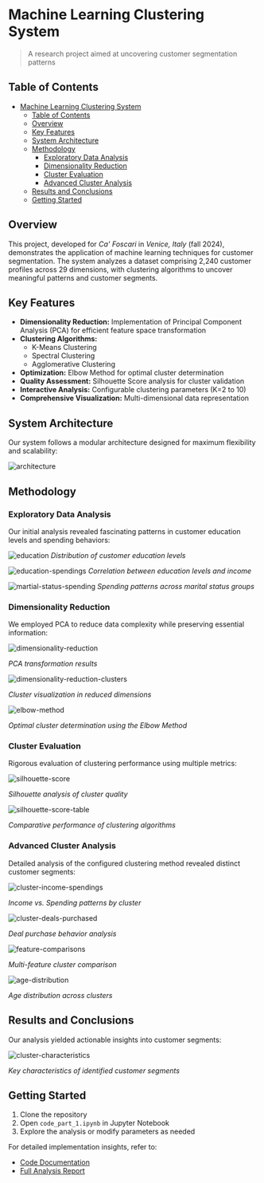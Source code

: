 # Machine Learning Clustering System

> A research project aimed at uncovering customer segmentation patterns

## Table of Contents

- [Machine Learning Clustering System](#machine-learning-clustering-system)
  - [Table of Contents](#table-of-contents)
  - [Overview](#overview)
  - [Key Features](#key-features)
  - [System Architecture](#system-architecture)
  - [Methodology](#methodology)
    - [Exploratory Data Analysis](#exploratory-data-analysis)
    - [Dimensionality Reduction](#dimensionality-reduction)
    - [Cluster Evaluation](#cluster-evaluation)
    - [Advanced Cluster Analysis](#advanced-cluster-analysis)
  - [Results and Conclusions](#results-and-conclusions)
  - [Getting Started](#getting-started)

## Overview

This project, developed for *Ca' Foscari* in *Venice, Italy* (fall 2024), demonstrates the application of machine learning techniques for customer segmentation. The system analyzes a dataset comprising 2,240 customer profiles across 29 dimensions, with clustering algorithms to uncover meaningful patterns and customer segments.

## Key Features

- **Dimensionality Reduction:** Implementation of Principal Component Analysis (PCA) for efficient feature space transformation
- **Clustering Algorithms:**
  - K-Means Clustering
  - Spectral Clustering
  - Agglomerative Clustering
- **Optimization:** Elbow Method for optimal cluster determination
- **Quality Assessment:** Silhouette Score analysis for cluster validation
- **Interactive Analysis:** Configurable clustering parameters (K=2 to 10)
- **Comprehensive Visualization:** Multi-dimensional data representation

## System Architecture

Our system follows a modular architecture designed for maximum flexibility and scalability:

![architecture](readme-material/architecture.PNG)

## Methodology

### Exploratory Data Analysis

Our initial analysis revealed fascinating patterns in customer education levels and spending behaviors:

![education](readme-material/1-education.PNG)
*Distribution of customer education levels*

![education-spendings](readme-material/2-education-levels-income.PNG)
*Correlation between education levels and income*

![martial-status-spending](readme-material/3-marital-status-spending.PNG)
*Spending patterns across marital status groups*

### Dimensionality Reduction

We employed PCA to reduce data complexity while preserving essential information:

![dimensionality-reduction](readme-material/4-dimensionality-reduction.PNG)

*PCA transformation results*

![dimensionality-reduction-clusters](readme-material/5-dimenstionality-reduction-clusters.PNG)

*Cluster visualization in reduced dimensions*

![elbow-method](readme-material/6-elbow-method.PNG)

*Optimal cluster determination using the Elbow Method*

### Cluster Evaluation

Rigorous evaluation of clustering performance using multiple metrics:

![silhouette-score](readme-material/7-silhouette-score.PNG)

*Silhouette analysis of cluster quality*

![silhouette-score-table](readme-material/8-silhouette-score.PNG)

*Comparative performance of clustering algorithms*

### Advanced Cluster Analysis

Detailed analysis of the configured clustering method revealed distinct customer segments:

![cluster-income-spendings](readme-material/9-cluster-income-spendings.PNG)

*Income vs. Spending patterns by cluster*

![cluster-deals-purchased](readme-material/10-cluster-deals-purchased.PNG)

*Deal purchase behavior analysis*

![feature-comparisons](readme-material/11-feature-comparisons.PNG)

*Multi-feature cluster comparison*

![age-distribution](readme-material/12-age-distribution.PNG)

*Age distribution across clusters*

## Results and Conclusions

Our analysis yielded actionable insights into customer segments:

![cluster-characteristics](readme-material/cluster-characteristics.PNG)

*Key characteristics of identified customer segments*


## Getting Started

1. Clone the repository
2. Open `code_part_1.ipynb` in Jupyter Notebook
3. Explore the analysis or modify parameters as needed

For detailed implementation insights, refer to:
- [Code Documentation](code_part_1.ipynb)
- [Full Analysis Report](/docs/report.pdf)

